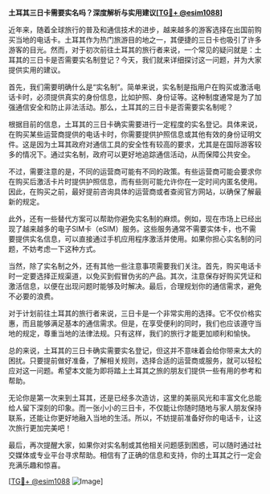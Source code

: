 **土耳其三日卡需要实名吗？深度解析与实用建议[[TG💪+ @esim1088](https://t.me/s/esim1088)]**

近年来，随着全球旅行的普及和通信技术的进步，越来越多的游客选择在出国前购买当地的电话卡。土耳其作为热门旅游目的地之一，其便捷的三日卡也吸引了许多游客的目光。然而，对于初次前往土耳其的旅行者来说，一个常见的疑问就是：土耳其的三日卡是否需要实名制登记？今天，我们就来详细探讨这一问题，并为大家提供实用的建议。

首先，我们需要明确什么是“实名制”。简单来说，实名制是指用户在购买或激活电话卡时，必须提供真实的身份信息，比如护照、身份证等。这种制度通常是为了加强通信安全和防止非法活动。那么，土耳其的三日卡是否需要实名制呢？

根据目前的信息，土耳其的三日卡确实需要进行一定程度的实名登记。具体来说，在购买某些运营商提供的电话卡时，你需要提供护照信息或其他有效的身份证明文件。这是因为土耳其政府对通信工具的安全性有较高的要求，尤其是在国际游客较多的情况下。通过实名制，政府可以更好地追踪通信活动，从而保障公共安全。

不过，需要注意的是，不同的运营商可能有不同的政策。有些运营商可能会要求你在购买后激活卡片时提供护照信息，而有些则可能允许你在一定时间内匿名使用。因此，在购买之前，最好提前咨询具体的运营商或者查阅官方网站，以确保了解最新的规定。

此外，还有一些替代方案可以帮助你避免实名制的麻烦。例如，现在市场上已经出现了越来越多的电子SIM卡（eSIM）服务。这些服务通常不需要实体卡，也不需要提供实名信息，可以直接通过手机应用程序激活并使用。如果你担心实名制的问题，不妨考虑一下这种方式。

当然，除了实名制之外，还有其他一些注意事项需要我们关注。首先，购买电话卡时一定要选择正规渠道，以免买到假冒伪劣的产品。其次，注意保存好购买凭证和激活信息，以便在出现问题时能够及时解决。最后，合理规划你的通信需求，避免不必要的浪费。

对于计划前往土耳其的旅行者来说，三日卡是一个非常实用的选择。它不仅价格实惠，而且能够满足基本的通信需求。但是，在享受便利的同时，我们也应该遵守当地的规定，尊重当地的法律法规。只有这样，我们的旅行才能更加顺利和愉快。

总的来说，土耳其的三日卡确实需要实名登记，但这并不意味着会给你带来太大的困扰。只要提前做好准备，了解相关规则，选择合适的运营商或服务，就可以轻松应对这一问题。希望本文能为即将踏上土耳其之旅的朋友们提供一些有用的参考和帮助。

无论你是第一次来到土耳其，还是已经多次造访，这里的美丽风光和丰富文化总能给人留下深刻的印象。而一张小小的三日卡，不仅能让你随时随地与家人朋友保持联系，还能让你更好地融入当地的生活。所以，不妨提前准备好你的电话卡，让这次旅行更加完美吧！

最后，再次提醒大家，如果你对实名制或其他相关问题感到困惑，可以随时通过社交媒体或专业平台寻求帮助。相信有了正确的信息和支持，你的土耳其之行一定会充满乐趣和惊喜。

[[TG💪+ @esim1088](https://t.me/s/esim1088) ![Image](https://i.postimg.cc/4NQfJmqS/Snipaste-2025-05-13-00-14-12.png)]